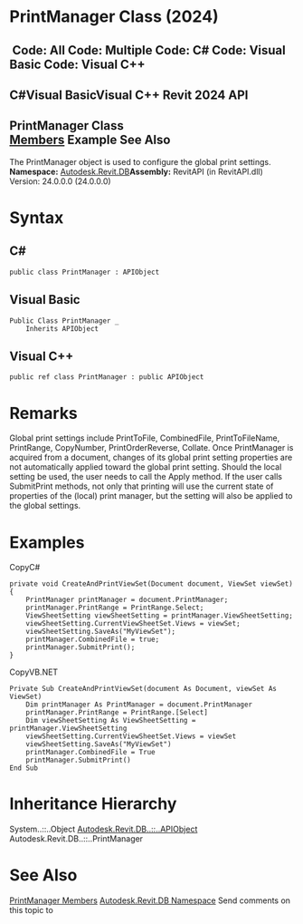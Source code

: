# PrintManager Class (2024)

﻿
 Code: All Code: Multiple Code: C# Code: Visual Basic Code: Visual C++   
---  
C#Visual BasicVisual C++
Revit 2024 API  
---  
PrintManager Class  
[Members](81f215a5-8124-ebfc-c637-463f46f80937.md "PrintManager Members") Example See Also  
---  
The PrintManager object is used to configure the global print settings.
**Namespace:** [Autodesk.Revit.DB](87546ba7-461b-c646-cbb1-2cb8f5bff8b2.md "Autodesk.Revit.DB Namespace")**Assembly:** RevitAPI (in RevitAPI.dll) Version: 24.0.0.0 (24.0.0.0)
# Syntax
C#  
---  
```text
public class PrintManager : APIObject
```
  
Visual Basic  
---  
```text
Public Class PrintManager _
	Inherits APIObject
```
  
Visual C++  
---  
```text
public ref class PrintManager : public APIObject
```
  
# Remarks
Global print settings include PrintToFile, CombinedFile, PrintToFileName, PrintRange, CopyNumber, PrintOrderReverse, Collate. Once PrintManager is acquired from a document, changes of its global print setting properties are not automatically applied toward the global print setting. Should the local setting be used, the user needs to call the Apply method. If the user calls SubmitPrint methods, not only that printing will use the current state of properties of the (local) print manager, but the setting will also be applied to the global settings. 
# Examples
CopyC#
```text
private void CreateAndPrintViewSet(Document document, ViewSet viewSet)
{
    PrintManager printManager = document.PrintManager;
    printManager.PrintRange = PrintRange.Select;
    ViewSheetSetting viewSheetSetting = printManager.ViewSheetSetting;
    viewSheetSetting.CurrentViewSheetSet.Views = viewSet;
    viewSheetSetting.SaveAs("MyViewSet");
    printManager.CombinedFile = true;
    printManager.SubmitPrint();
}
```

CopyVB.NET
```text
Private Sub CreateAndPrintViewSet(document As Document, viewSet As ViewSet)
    Dim printManager As PrintManager = document.PrintManager
    printManager.PrintRange = PrintRange.[Select]
    Dim viewSheetSetting As ViewSheetSetting = printManager.ViewSheetSetting
    viewSheetSetting.CurrentViewSheetSet.Views = viewSet
    viewSheetSetting.SaveAs("MyViewSet")
    printManager.CombinedFile = True
    printManager.SubmitPrint()
End Sub
```

# Inheritance Hierarchy
System..::..Object [Autodesk.Revit.DB..::..APIObject](beb86ef5-39ad-3f0d-0cd9-0c929387a2bb.md "APIObject Class") Autodesk.Revit.DB..::..PrintManager
# See Also
[PrintManager Members](81f215a5-8124-ebfc-c637-463f46f80937.md "PrintManager Members")
[Autodesk.Revit.DB Namespace](87546ba7-461b-c646-cbb1-2cb8f5bff8b2.md "Autodesk.Revit.DB Namespace")
Send comments on this topic to 